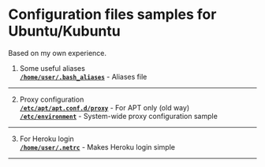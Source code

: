 # Configuration files samples for Ubuntu/Kubuntu
Based on my own experience.
1. Some useful aliases    
[**`/home/user/.bash_aliases`**](https://github.com/wildfielded/samples-ubuntu/blob/master/home/user/.bash_aliases) - Aliases file    
----
2. Proxy configuration    
[**`/etc/apt/apt.conf.d/proxy`**](https://github.com/wildfielded/samples-ubuntu/blob/master/etc/apt/apt.conf.d/proxy) - For APT only (old way)    
[**`/etc/environment`**](https://github.com/wildfielded/samples-ubuntu/blob/master/etc/environment) - System-wide proxy configuration sample    
----
3. For Heroku login    
[**`/home/user/.netrc`**](https://github.com/wildfielded/samples-ubuntu/blob/master/home/user/.netrc) - Makes Heroku login simple    
----
